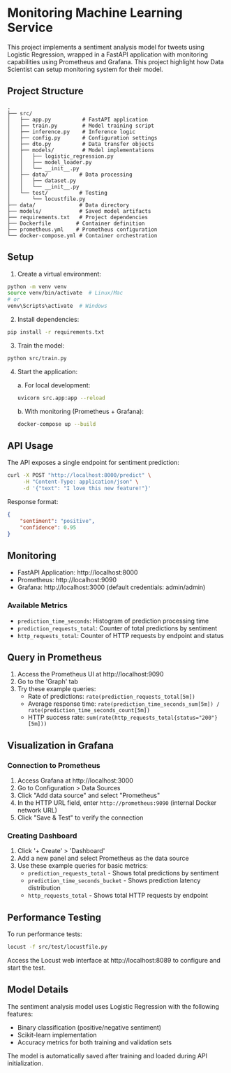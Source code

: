 # Monitoring Machine Learning Service

This project implements a sentiment analysis model for tweets using Logistic Regression, wrapped in a FastAPI application with monitoring capabilities using Prometheus and Grafana.
This project highlight how Data Scientist can setup monitoring system for their model.

## Project Structure

```
.
├── src/
│   ├── app.py          # FastAPI application
│   ├── train.py        # Model training script
│   ├── inference.py    # Inference logic
│   ├── config.py       # Configuration settings
│   ├── dto.py          # Data transfer objects
│   ├── models/         # Model implementations
│   │   ├── logistic_regression.py
│   │   ├── model_loader.py
│   │   └── __init__.py
│   ├── data/          # Data processing
│   │   ├── dataset.py
│   │   └── __init__.py          
│   └── test/          # Testing
│       └── locustfile.py     
├── data/              # Data directory
├── models/            # Saved model artifacts
├── requirements.txt   # Project dependencies
├── Dockerfile        # Container definition
├── prometheus.yml    # Prometheus configuration
└── docker-compose.yml # Container orchestration
```

## Setup

1. Create a virtual environment:
```bash
python -m venv venv
source venv/bin/activate  # Linux/Mac
# or
venv\Scripts\activate  # Windows
```

2. Install dependencies:
```bash
pip install -r requirements.txt
```

3. Train the model:
```bash
python src/train.py
```

4. Start the application:

   a. For local development:
   ```bash
   uvicorn src.app:app --reload
   ```

   b. With monitoring (Prometheus + Grafana):
   ```bash
   docker-compose up --build
   ```

## API Usage

The API exposes a single endpoint for sentiment prediction:

```bash
curl -X POST "http://localhost:8000/predict" \
     -H "Content-Type: application/json" \
     -d '{"text": "I love this new feature!"}'
```

Response format:
```json
{
    "sentiment": "positive",
    "confidence": 0.95
}
```

## Monitoring

- FastAPI Application: http://localhost:8000
- Prometheus: http://localhost:9090
- Grafana: http://localhost:3000 (default credentials: admin/admin)

### Available Metrics

- `prediction_time_seconds`: Histogram of prediction processing time
- `prediction_requests_total`: Counter of total predictions by sentiment
- `http_requests_total`: Counter of HTTP requests by endpoint and status

## Query in Prometheus

1. Access the Prometheus UI at http://localhost:9090
2. Go to the 'Graph' tab
3. Try these example queries:
   - Rate of predictions: `rate(prediction_requests_total[5m])`
   - Average response time: `rate(prediction_time_seconds_sum[5m]) / rate(prediction_time_seconds_count[5m])`
   - HTTP success rate: `sum(rate(http_requests_total{status="200"}[5m]))`

## Visualization in Grafana

### Connection to Prometheus

1. Access Grafana at http://localhost:3000
2. Go to Configuration > Data Sources
3. Click "Add data source" and select "Prometheus"
4. In the HTTP URL field, enter `http://prometheus:9090` (internal Docker network URL)
5. Click "Save & Test" to verify the connection

### Creating Dashboard

1. Click '+ Create' > 'Dashboard'
2. Add a new panel and select Prometheus as the data source
3. Use these example queries for basic metrics:
   - `prediction_requests_total` - Shows total predictions by sentiment
   - `prediction_time_seconds_bucket` - Shows prediction latency distribution
   - `http_requests_total` - Shows total HTTP requests by endpoint

## Performance Testing

To run performance tests:

```bash
locust -f src/test/locustfile.py
```

Access the Locust web interface at http://localhost:8089 to configure and start the test.

## Model Details

The sentiment analysis model uses Logistic Regression with the following features:
- Binary classification (positive/negative sentiment)
- Scikit-learn implementation
- Accuracy metrics for both training and validation sets

The model is automatically saved after training and loaded during API initialization.
